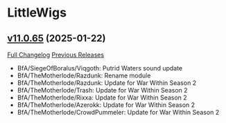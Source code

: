 # LittleWigs

## [v11.0.65](https://github.com/BigWigsMods/LittleWigs/tree/v11.0.65) (2025-01-22)
[Full Changelog](https://github.com/BigWigsMods/LittleWigs/compare/v11.0.64...v11.0.65) [Previous Releases](https://github.com/BigWigsMods/LittleWigs/releases)

- BfA/SiegeOfBoralus/Viqgoth: Putrid Waters sound update  
- BfA/TheMotherlode/Razdunk: Rename module  
- BfA/TheMotherlode/Razdunk: Update for War Within Season 2  
- BfA/TheMotherlode/Trash: Update for War Within Season 2  
- BfA/TheMotherlode/Rixxa: Update for War Within Season 2  
- BfA/TheMotherlode/Azerokk: Update for War Within Season 2  
- BfA/TheMotherlode/CrowdPummeler: Update for War Within Season 2  

